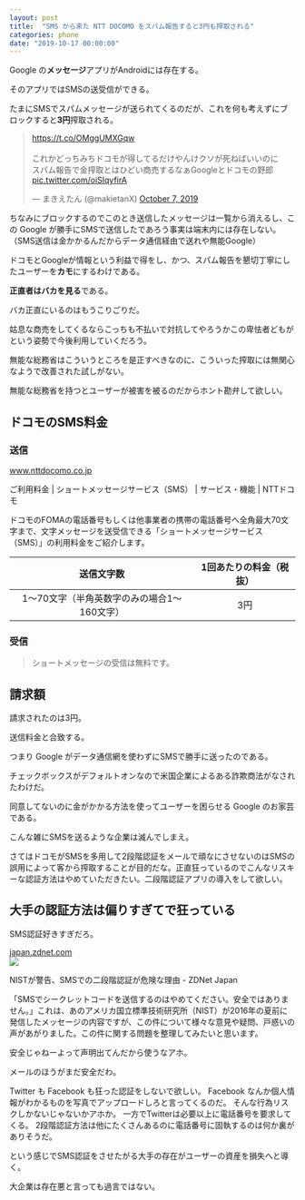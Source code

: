 ```yaml
---
layout: post
title:  "SMS から来た NTT DOCOMO をスパム報告すると3円も搾取される"
categories: phone
date: "2019-10-17 00:00:00"
---
```


Google の**メッセージ**アプリがAndroidには存在する。

そのアプリではSMSの送受信ができる。

たまにSMSでスパムメッセージが送られてくるのだが、これを何も考えずにブロックすると**3円**搾取される。

<blockquote class="twitter-tweet tw-align-center"><p lang="ja" dir="ltr"><a href="https://t.co/OMggUMXGqw">https://t.co/OMggUMXGqw</a><br><br>これかどっちみちドコモが得してるだけやんけクソが死ねばいいのに<br>スパム報告で金搾取とはひどい商売するなぁGoogleとドコモの野郎 <a href="https://t.co/oiSIqyfirA">pic.twitter.com/oiSIqyfirA</a></p>&mdash; まきえたん (@makietanX) <a href="https://twitter.com/makietanX/status/1181189884137992192?ref_src=twsrc%5Etfw">October 7, 2019</a></blockquote> <script async src="https://platform.twitter.com/widgets.js" charset="utf-8"></script>

ちなみにブロックするのでこのとき送信したメッセージは一覧から消えるし、この Google が勝手にSMSで送信したであろう事実は端末内には存在しない。
（SMS送信は金かかるんだからデータ通信経由で送れや無能Google）

ドコモとGoogleが情報という利益で得をし、かつ、スパム報告を懇切丁寧にしたユーザーを**カモ**にするわけである。

**正直者はバカを見る**である。

バカ正直にいるのはもうこりごりだ。

姑息な商売をしてくるならこっちも不払いで対抗してやろうかこの卑怯者どもがという姿勢で今後利用していくだろう。

無能な総務省はこういうところを是正すべきなのに、こういった搾取には無関心なようで改善された試しがない。

無能な総務省を持つとユーザーが被害を被るのだからホント勘弁して欲しい。

## ドコモのSMS料金

### 送信


<div class="card">
  <a href="https://www.nttdocomo.co.jp/service/sms/charge/"></a>
  <div class="card__header">
    <a href="https://www.nttdocomo.co.jp/service/sms/charge/">www.nttdocomo.co.jp</a>
  </div>
  <div class="card__image">
    <img src="">
  </div>
  <div class="card__title">
    <p>ご利用料金 | ショートメッセージサービス（SMS） | サービス・機能 | NTTドコモ</p>
  </div>
  <div class="card__description">
    <p>ドコモのFOMAの電話番号もしくは他事業者の携帯の電話番号へ全角最大70文字まで、文字メッセージを送受信できる「ショートメッセージサービス（SMS）」の利用料金をご紹介します。</p>
  </div>
</div>


|送信文字数|1回あたりの料金（税抜）|
|:-:|:-:|
|1～70文字（半角英数字のみの場合1～160文字）|3円|

### 受信

> ショートメッセージの受信は無料です。

## 請求額

請求されたのは3円。

送信料金と合致する。

つまり Google がデータ通信網を使わずにSMSで勝手に送ったのである。

チェックボックスがデフォルトオンなので米国企業によるある詐欺商法がなされたわけだ。

同意してないのに金がかかる方法を使ってユーザーを困らせる Google のお家芸である。

こんな雑にSMSを送るような企業は滅んでしまえ。

さてはドコモがSMSを多用して2段階認証をメールで頑なにさせないのはSMSの誤用によって客から搾取することが目的だな。正直狂っているのでこんなリスキーな認証方法はやめていただきたい。二段階認証アプリの導入をして欲しい。

## 大手の認証方法は偏りすぎてで狂っている

SMS認証好きすぎだろ。


<div class="card">
  <a href="https://japan.zdnet.com/article/35095393/"></a>
  <div class="card__header">
    <a href="https://japan.zdnet.com/article/35095393/">japan.zdnet.com</a>
  </div>
  <div class="card__image">
    <img src="https://japan.zdnet.com/storage/2017/01/23/b6356d933050cb8dc6db177c66aeaff2/0-underused-security-technologies.jpg">
  </div>
  <div class="card__title">
    <p>NISTが警告、SMSでの二段階認証が危険な理由 - ZDNet Japan</p>
  </div>
  <div class="card__description">
    <p>「SMSでシークレットコードを送信するのはやめてください。安全ではありません。」これは、あのアメリカ国立標準技術研究所（NIST）が2016年の夏前に発信したメッセージの内容ですが、この件について様々な意見や疑問、戸惑いの声があがりました。この件に関する問題を整理してみたいと思います。</p>
  </div>
</div>


安全じゃねーよって声明出てんだから使うなアホ。

メールのほうがまだ安全だわ。

Twitter も Facebook も狂った認証をしないで欲しい。
Facebook なんか個人情報がわかるものを写真でアップロードしろと言ってくるのだ。
そんな行為リスクしかないじゃないかアホか。
一方でTwitterは必要以上に電話番号を要求してくる。
2段階認証方法は他にたくさんあるのに電話番号に固執するのは何か裏がありそうだ。

という感じでSMS認証をさせたがる大手の存在がユーザーの資産を損失へと導く。

大企業は存在悪と言っても過言ではない。

